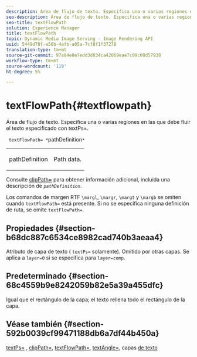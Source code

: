 ```yaml
---
description: Área de flujo de texto. Especifica una o varias regiones en las que debe fluir el texto especificado con textPs=.
seo-description: Área de flujo de texto. Especifica una o varias regiones en las que debe fluir el texto especificado con textPs=.
seo-title: textFlowPath
solution: Experience Manager
title: textFlowPath
topic: Dynamic Media Image Serving - Image Rendering API
uuid: 5449d78f-e56b-4afb-a05a-7cf8f1f37278
translation-type: tm+mt
source-git-commit: 97a84e8e7edd3d834ca42069eae7c09c00d57938
workflow-type: tm+mt
source-wordcount: '119'
ht-degree: 5%

---
```



# textFlowPath{#textflowpath}

Área de flujo de texto. Especifica una o varias regiones en las que debe fluir el texto especificado con textPs=.

` textFlowPath= *`pathDefinition`*`

<table id="simpletable_52CEFF5C3CCB4642A9A320D01B1BF8E0"> 
 <tr class="strow"> 
  <td class="stentry"> <p> <span class="varname"> pathDefinition  </span> </p> </td> 
  <td class="stentry"> <p>Path data. </p> </td> 
 </tr> 
</table>

Consulte [clipPath=](../../../../../is-api/http-ref/image-serving-api-ref/c-http-protocol-reference/c-command-reference/r-clippath.md#reference-8139b1b52dc54749b51b109521ddf83d) para obtener información adicional, incluida una descripción de *`pathDefinition`*.

Los comandos de margen RTF `\margl`, `\margr`, `\margt` y `\margb` se omiten cuando `textFlowPath=` está presente. Si no se especifica ninguna definición de ruta, se omite `textFlowPath=`.

## Propiedades {#section-b68dc887c6534ce8982cad740b3aeaa4}

Atributo de capa de texto ( `textPs=` solamente). Omitido por otras capas. Se aplica a `layer=0` si se especifica para `layer=comp`.

## Predeterminado {#section-68c4559b9e8242059b82e5a39a455dfc}

Igual que el rectángulo de la capa; el texto rellena todo el rectángulo de la capa.

## Véase también {#section-592b0039cf99471188db6a7df44b450a}

[textPs=](../../../../../is-api/http-ref/image-serving-api-ref/c-http-protocol-reference/c-command-reference/r-textps.md#reference-4209a2a6169f44278da2647cfb0cd767) ,  [clipPath=](../../../../../is-api/http-ref/image-serving-api-ref/c-http-protocol-reference/c-command-reference/r-clippath.md#reference-8139b1b52dc54749b51b109521ddf83d),  [textFlowPath=](../../../../../is-api/http-ref/image-serving-api-ref/c-http-protocol-reference/c-command-reference/r-textflowpath.md#reference-0b8d9493d71342f0b6a64a6d221584ef),  [textAngle=](../../../../../is-api/http-ref/image-serving-api-ref/c-http-protocol-reference/c-command-reference/r-textangle.md#reference-447f624c0e764d0cb5c75846d1b44d15), capas  [de texto](../../../../../is-api/http-ref/image-serving-api-ref/c-http-protocol-reference/c-text-formatting/r-text-layers.md#reference-47e78cfb18134db5ab09e17af14a6a8f)
